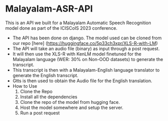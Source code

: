 # Malayalam-ASR-API
This is an API we built for a Malayalam Automatic Speech Recognition model done as part of the ICISCoIS 2023 conference.

- The API has been done on django. The model used can be cloned from our repo [here] (https://huggingface.co/5p33ch3xpr/XLS-R-with-LM)
- The API will take an audio file (binary) as input through a post request.
- It will then use the XLS-R with KenLM model finetuned for the Malayalam language (WER: 30% on Non-OOD datasets) to generate the transcript.
- This transcript is then with a Malayalam-English language translator to generate the English transcript.
- Gtts is then used to obtain the Audio file for the English translation.
- How to Use
  1.  Clone the Repo
  2.  Install all the dependencies
  3.  Clone the repo of the model from hugging face.
  4.  Host the model somewhere and setup the server.
  4.  Run a post request
